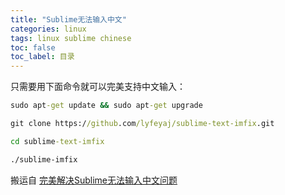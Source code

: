 ```yaml
---
title: "Sublime无法输入中文"
categories: linux  
tags: linux sublime chinese
toc: false
toc_label: 目录
---
```

只需要用下面命令就可以完美支持中文输入：

```cmd
sudo apt-get update && sudo apt-get upgrade

git clone https://github.com/lyfeyaj/sublime-text-imfix.git

cd sublime-text-imfix

./sublime-imfix
```

搬运自
[完美解决Sublime无法输入中文问题](https://blog.csdn.net/CV_YOU/article/details/77702383)
